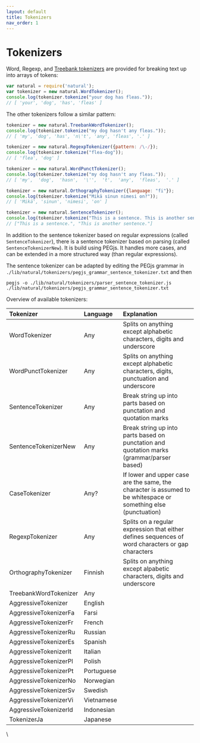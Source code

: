 ```yaml
---
layout: default
title: Tokenizers
nav_order: 1
---
```


# Tokenizers

Word, Regexp, and [Treebank tokenizers](ftp://ftp.cis.upenn.edu/pub/treebank/public_html/tokenization.html) are provided for breaking text up into
arrays of tokens:

```javascript
var natural = require('natural');
var tokenizer = new natural.WordTokenizer();
console.log(tokenizer.tokenize("your dog has fleas."));
// [ 'your', 'dog', 'has', 'fleas' ]
```

The other tokenizers follow a similar pattern:

```javascript
tokenizer = new natural.TreebankWordTokenizer();
console.log(tokenizer.tokenize("my dog hasn't any fleas."));
// [ 'my', 'dog', 'has', 'n\'t', 'any', 'fleas', '.' ]

tokenizer = new natural.RegexpTokenizer({pattern: /\-/});
console.log(tokenizer.tokenize("flea-dog"));
// [ 'flea', 'dog' ]

tokenizer = new natural.WordPunctTokenizer();
console.log(tokenizer.tokenize("my dog hasn't any fleas."));
// [ 'my',  'dog',  'hasn',  '\'',  't',  'any',  'fleas',  '.' ]

tokenizer = new natural.OrthographyTokenizer({language: "fi"});
console.log(tokenizer.tokenize("Mikä sinun nimesi on?"));
// [ 'Mikä', 'sinun', 'nimesi', 'on' ]

tokenizer = new natural.SentenceTokenizer();
console.log(tokenizer.tokenize("This is a sentence. This is another sentence"));
// ["This is a sentence.", "This is another sentence."]
```

In addition to the sentence tokenizer based on regular expressions (called `SentenceTokenizer`), there is a sentence tokenizer based on parsing (called `SentenceTokenizerNew`). It is build using PEGjs. It handles more cases, and can be extended in a more structured way (than regular expressions).

The sentence tokenizer can be adapted by editing the PEGjs grammar in `./lib/natural/tokenizers/pegjs_grammar_sentence_tokenizer.txt` and then
```
pegjs -o ./lib/natural/tokenizers/parser_sentence_tokenizer.js ./lib/natural/tokenizers/pegjs_grammar_sentence_tokenizer.txt
```

Overview of available tokenizers:

| Tokenizer              | Language    | Explanation                                                             |
|:-----------------------|:------------|:------------------------------------------------------------------------|
| WordTokenizer          | Any         | Splits on anything except alphabetic characters, digits and underscore  |
| WordPunctTokenizer     | Any         | Splits on anything except alphabetic characters, digits, punctuation and underscore  |
| SentenceTokenizer      | Any         | Break string up into parts based on punctation and quotation marks     |
| SentenceTokenizerNew   | Any         | Break string up into parts based on punctation and quotation marks (grammar/parser based)     |
| CaseTokenizer          | Any?        | If lower and upper case are the same, the character is assumed to be whitespace or something else (punctuation) |
| RegexpTokenizer        | Any         | Splits on a regular expression that either defines sequences of word characters or gap characters |
| OrthographyTokenizer   | Finnish     | Splits on anything except alpabetic characters, digits and underscore   |
| TreebankWordTokenizer  | Any         |  |
| AggressiveTokenizer    | English     |  |
| AggressiveTokenizerFa  | Farsi       |  |
| AggressiveTokenizerFr  | French      |  |
| AggressiveTokenizerRu  | Russian     |  |
| AggressiveTokenizerEs  | Spanish     |  |
| AggressiveTokenizerIt  | Italian     |  |
| AggressiveTokenizerPl  | Polish      |  |
| AggressiveTokenizerPt  | Portuguese  |  |
| AggressiveTokenizerNo  | Norwegian   |  |
| AggressiveTokenizerSv  | Swedish     |  |
| AggressiveTokenizerVi  | Vietnamese  |  |
| AggressiveTokenizerId  | Indonesian  |  |
| TokenizerJa            | Japanese    |  |  |
\\

